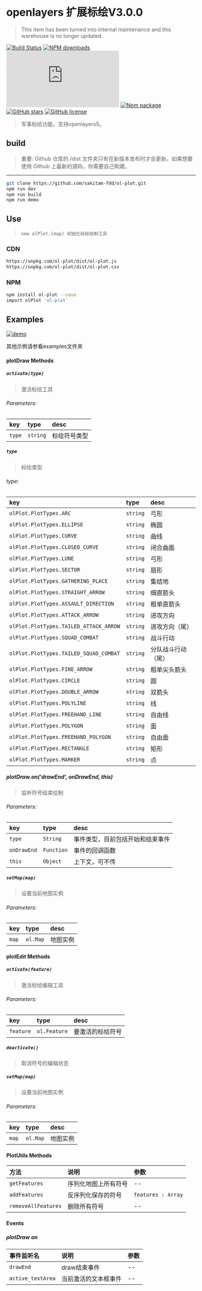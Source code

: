 # openlayers 扩展标绘V3.0.0

> This item has been turned into internal maintenance and this warehouse is no longer updated.

[![Build Status](https://travis-ci.org/sakitam-fdd/ol-plot.svg?branch=master)](https://www.travis-ci.org/sakitam-fdd/ol-plot)
[![NPM downloads](https://img.shields.io/npm/dm/ol-plot.svg)](https://npmjs.org/package/ol-plot)
![JS gzip size](http://img.badgesize.io/https://unpkg.com/ol-plot/dist/ol-plot.js?compression=gzip&label=gzip%20size:%20JS)
[![Npm package](https://img.shields.io/npm/v/ol-plot.svg)](https://www.npmjs.org/package/ol-plot)
[![GitHub stars](https://img.shields.io/github/stars/sakitam-fdd/ol-plot.svg)](https://github.com/sakitam-fdd/ol-plot/stargazers)
[![GitHub license](https://img.shields.io/badge/license-MIT-blue.svg)](https://raw.githubusercontent.com/sakitam-fdd/ol-plot/master/LICENSE)

> 军事标绘功能，支持openlayers5。

## build

> 重要: Github 仓库的 /dist 文件夹只有在新版本发布时才会更新。如果想要使用 Github 上最新的源码，你需要自己构建。

---

```bash
git clone https://github.com/sakitam-fdd/ol-plot.git
npm run dev
npm run build
npm run demo
```

## Use

> `new olPlot.(map) 初始化标绘绘制工具`

### CDN

```bash
https://unpkg.com/ol-plot/dist/ol-plot.js
https://unpkg.com/ol-plot/dist/ol-plot.css
```

### NPM

```bash
npm install ol-plot --save
import olPlot 'ol-plot'
```

## Examples

[![demo](https://raw.githubusercontent.com/sakitam-fdd/ol-plot/V1.0.0/examples/images/demo.png)](https://codepen.io/sakitam-fdd/pen/QMQydz)

其他示例请参看examples文件夹

#### plotDraw Methods

##### `activate(type)`

> 激活标绘工具

###### Parameters:

| key | type | desc |
| :--- | :--- | :---------- |
| `type` | `string` | 标绘符号类型 |

##### `type`

> 标绘类型

###### type:

| key | type | desc |
| :---------------------- | :--- | :---------- |
| `olPlot.PlotTypes.ARC` | `string` | 弓形 |
| `olPlot.PlotTypes.ELLIPSE` | `string` | 椭圆 |
| `olPlot.PlotTypes.CURVE` | `string` | 曲线 |
| `olPlot.PlotTypes.CLOSED_CURVE` | `string` | 闭合曲面 |
| `olPlot.PlotTypes.LUNE` | `string` | 弓形 |
| `olPlot.PlotTypes.SECTOR` | `string` | 扇形 |
| `olPlot.PlotTypes.GATHERING_PLACE` | `string` | 集结地 |
| `olPlot.PlotTypes.STRAIGHT_ARROW` | `string` | 细直箭头 |
| `olPlot.PlotTypes.ASSAULT_DIRECTION` | `string` | 粗单直箭头 |
| `olPlot.PlotTypes.ATTACK_ARROW` | `string` | 进攻方向 |
| `olPlot.PlotTypes.TAILED_ATTACK_ARROW` | `string` | 进攻方向（尾） |
| `olPlot.PlotTypes.SQUAD_COMBAT` | `string` | 战斗行动 |
| `olPlot.PlotTypes.TAILED_SQUAD_COMBAT` | `string` | 分队战斗行动（尾） |
| `olPlot.PlotTypes.FINE_ARROW` | `string` | 粗单尖头箭头 |
| `olPlot.PlotTypes.CIRCLE` | `string` | 圆 |
| `olPlot.PlotTypes.DOUBLE_ARROW` | `string` | 双箭头 |
| `olPlot.PlotTypes.POLYLINE` | `string` | 线 |
| `olPlot.PlotTypes.FREEHAND_LINE` | `string` | 自由线 |
| `olPlot.PlotTypes.POLYGON` | `string` | 面 |
| `olPlot.PlotTypes.FREEHAND_POLYGON` | `string` | 自由面 |
| `olPlot.PlotTypes.RECTANGLE` | `string` | 矩形 |
| `olPlot.PlotTypes.MARKER` | `string` | 点 |

##### plotDraw.on('drawEnd', onDrawEnd, this)

> 监听符号结束绘制

###### Parameters:

| key | type | desc |
| :--- | :--- | :---------- |
| `type` | `String` | 事件类型，目前包括开始和结束事件 |
| `onDrawEnd` | `Function` | 事件的回调函数 |
| `this` | `Object` | 上下文，可不传 |

##### `setMap(map)`

> 设置当前地图实例

###### Parameters:

| key | type | desc |
| :--- | :--- | :---------- |
| `map` | `ol.Map` | 地图实例 |


#### plotEdit Methods

##### `activate(feature)`

> 激活标绘编辑工具

###### Parameters:

| key | type | desc |
| :--- | :--- | :---------- |
| `feature` | `ol.Feature` | 要激活的标绘符号 |

##### `deactivate()`

> 取消符号的编辑状态

##### `setMap(map)`

> 设置当前地图实例

###### Parameters:

| key | type | desc |
| :--- | :--- | :---------- |
| `map` | `ol.Map` | 地图实例 |

#### PlotUtils Methods

| 方法 | 说明 | 参数 |
| :--- | :--- | :---------- |
| `getFeatures` | 序列化地图上所有符号 | -- |
| `addFeatures` | 反序列化保存的符号 | `features : Array` |
| `removeAllFeatures` | 删除所有符号 | -- |

#### Events

##### plotDraw on

| 事件监听名 | 说明 | 参数 |
| :--- | :--- | :---------- |
| `drawEnd` | draw结束事件 | -- |
| `active_textArea` | 当前激活的文本框事件 | -- |
